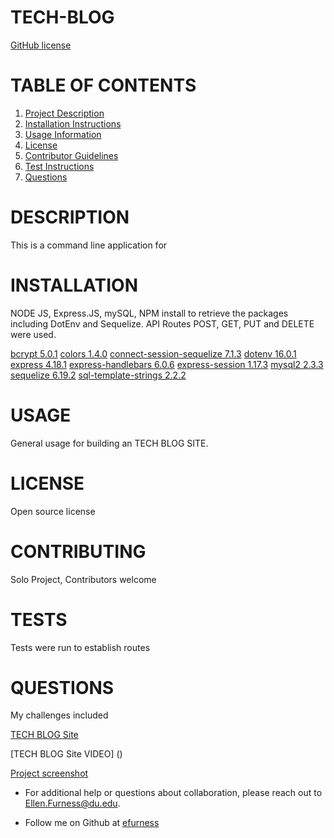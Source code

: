 # TECH-BLOG


[GitHub license](https://img.shields.io/badge/license-undefined-blue.svg)

# TABLE OF CONTENTS 

1. [Project Description](#project-description)
2. [Installation Instructions](#installation)
3. [Usage Information](#usage)
4. [License](#license)
5. [Contributor Guidelines](#contributors)
6. [Test Instructions](#tests)
7. [Questions](#questions)

# DESCRIPTION 

This is a command line application for 

# INSTALLATION 

NODE JS, Express.JS, mySQL, NPM install to retrieve the packages including DotEnv and Sequelize.  API Routes POST, GET, PUT and DELETE were used.

[bcrypt 5.0.1](https://www.npmjs.com/package/bcrypt)
[colors 1.4.0](https://www.npmjs.com/package/colors)
[connect-session-sequelize 7.1.3](https://www.npmjs.com/package/connect-session-sequelize)
[dotenv 16.0.1](https://www.npmjs.com/package/dotenv)
[express 4.18.1](https://expressjs.com/)
[express-handlebars 6.0.6](https://www.npmjs.com/package/express-handlebars)
[express-session 1.17.3](https://www.npmjs.com/package/express-session)
[mysql2 2.3.3](https://www.npmjs.com/package/mysql2)
[sequelize 6.19.2](https://sequelize.org/docs/v6/getting-started/)
[sql-template-strings 2.2.2](https://www.npmjs.com/package/sql-template-strings)

# USAGE 

General usage for building an TECH BLOG SITE.
 
# LICENSE 

Open source license

# CONTRIBUTING 

Solo Project, Contributors welcome

# TESTS 

Tests were run to establish routes
 
# QUESTIONS 

My challenges included 

[TECH BLOG Site](https://github.com/efurness/TECH-BLOG.git)


[TECH BLOG Site VIDEO] () 
 

[Project screenshot]() 


* For additional help or questions about collaboration, please reach out to Ellen.Furness@du.edu.

* Follow me on Github at [efurness](http://github.com/efurness)



